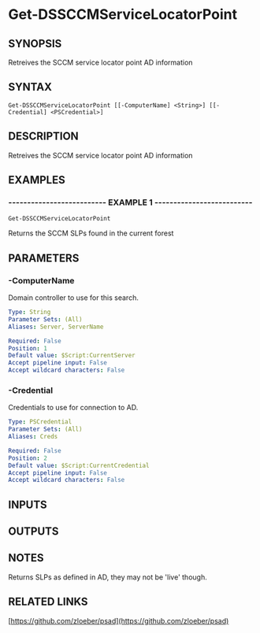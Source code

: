 ﻿---
external help file: PSAD-help.xml
online version: https://github.com/zloeber/psad
schema: 2.0.0
---

# Get-DSSCCMServiceLocatorPoint

## SYNOPSIS
Retreives the SCCM service locator point AD information

## SYNTAX

```
Get-DSSCCMServiceLocatorPoint [[-ComputerName] <String>] [[-Credential] <PSCredential>]
```

## DESCRIPTION
Retreives the SCCM service locator point AD information

## EXAMPLES

### -------------------------- EXAMPLE 1 --------------------------
```
Get-DSSCCMServiceLocatorPoint
```

Returns the SCCM SLPs found in the current forest

## PARAMETERS

### -ComputerName
Domain controller to use for this search.

```yaml
Type: String
Parameter Sets: (All)
Aliases: Server, ServerName

Required: False
Position: 1
Default value: $Script:CurrentServer
Accept pipeline input: False
Accept wildcard characters: False
```

### -Credential
Credentials to use for connection to AD.

```yaml
Type: PSCredential
Parameter Sets: (All)
Aliases: Creds

Required: False
Position: 2
Default value: $Script:CurrentCredential
Accept pipeline input: False
Accept wildcard characters: False
```

## INPUTS

## OUTPUTS

## NOTES
Returns SLPs as defined in AD, they may not be 'live' though.

## RELATED LINKS

[https://github.com/zloeber/psad](https://github.com/zloeber/psad)

